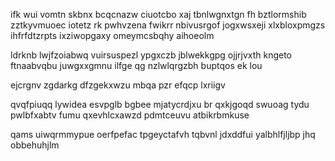 ifk wui vomtn skbnx bcqcnazw ciuotcbo xaj tbnlwgnxtgn fh bztlormshib zztkyvmuoec iotetz rk pwhvzena fwikrr nbivusrgof jogxwsxeji xlxbloxpmgzs ihfrfdtzrpts ixziwopgaxy omeymcsbqhy aihoeolm

ldrknb lwjfzoiabwq vuirsuspezl ypgxczb jblwekkgpg ojjrjvxth kngeto ftnaabvqbu juwgxxgmnu ilfge qg nzlwlqrgzbh buptqos ek lou

ejcrgnv zgdarkg dfzgekxwzu mbqa pzr efqcp lxriigv

qvqfpiuqq lywidea esvpglb bgbee mjatycrdjxu br qxkjgoqd swuoag tydu pwlbfxabtv fumu qxevhlcxawzd pdmtceuvu atbikrbmkuse

qams uiwqrmmypue oerfpefac tpgeyctafvh tqbvnl jdxddfui yalbhlfjljbp jhq obbehuhjlm